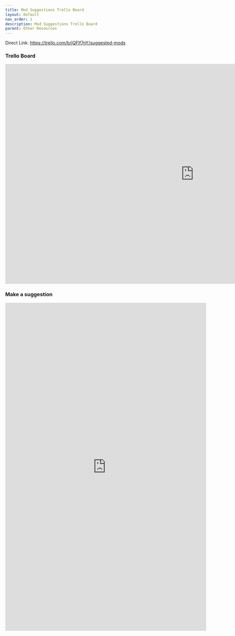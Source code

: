 ```yaml
---
title: Mod Suggestions Trello Board
layout: default
nav_order: 1
description: Mod Suggestions Trello Board
parent: Other Resources
---
```


Direct Link:  https://trello.com/b/jQFlf7nY/suggested-mods

### Trello Board

<iframe src="https://trello.com/b/jQFlf7nY.html" frameBorder="0" width="1200" height="700"></iframe>


### Make a suggestion

<iframe src="https://docs.google.com/forms/d/e/1FAIpQLScnLUQqk_yhHXSLYr0Rhmx8IRgZQBH1VNadzr_2aj84scJyGw/viewform?embedded=true" width="640" height="1044" align="left" frameborder="0" marginheight="0" marginwidth="0"> Loading…</iframe>